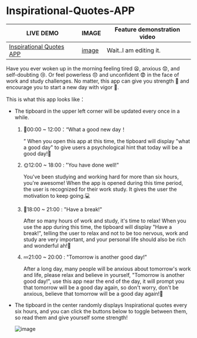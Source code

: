 # Inspirational-Quotes-APP

| LIVE DEMO                                                    | IMAGE                                                        | Feature demonstration video |
| ------------------------------------------------------------ | ------------------------------------------------------------ | --------------------------- |
| [Inspirational Quotes APP](https://inspirationalquotesmr.netlify.app/) | [image](https://github.com/maronggithub/Inspirational-Quotes-APP/blob/main/document/image.png) | Wait..I am editing it.      |

Have you ever woken up in the morning feeling tired​ :tired_face:, anxious​ :worried:, and self-doubting :cry:. Or feel powerless :disappointed: and unconfident​ :fearful: in the face of work and study challenges. No matter, this app can give you strength​ :muscle: and encourage you to start a new day with vigor​ :star2:.

This is what this app looks like：

- The tipboard in the upper left corner will be updated every once in a while.

  1. :city_sunrise:00:00 ~ 12:00：“What a good new day！

     ” When you open this app at this time, the tipboard will display "what a good day" to give users a psychological hint that today will be a good day!:tada:

  2. :sun_with_face:12:00 ~ 18:00 : "You have done well!"

     You've been studying and working hard for more than six hours, you're awesome! When the app is opened during this time period, the user is recognized for their work study. It gives the user the motivation to keep going.:computer:

  3. :sunrise:18:00 ~ 21:00 : "Have a break!"

     After so many hours of work and study, it's time to relax! When you use the app during this time, the  tipboard  will display "Have a break!", telling the user to relax and not to be too nervous, work and study are very important, and your personal life should also be rich and wonderful ah!:beer:

  4. :zzz:21:00 ~ 20:00 : "Tomorrow is another good day!"

     After a long day, many people will be anxious about tomorrow's work and life, please relax and believe in yourself, "Tomorrow is another good day!", use this app near the end of the day, it will prompt you that tomorrow will be a good day again, so don't worry, don't be anxious, believe that tomorrow will be a good day again!:rainbow:

- The tipboard in the center randomly displays Inspirational quotes every six hours, and you can click the buttons below to toggle between them, so read them and give yourself some strength!

  ![image](https://github.com/maronggithub/Inspirational-Quotes-APP/blob/main/document/image.png)

  
